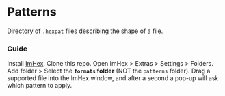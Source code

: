 # Patterns
Directory of `.hexpat` files describing the shape of a file.

### Guide
Install [ImHex](https://github.com/WerWolv/ImHex).
Clone this repo.
Open ImHex > Extras > Settings > Folders.
Add folder > Select the **`formats` folder** (NOT the `patterns` folder).
Drag a supported file into the ImHex window, and after a second a pop-up will ask which pattern to apply.
